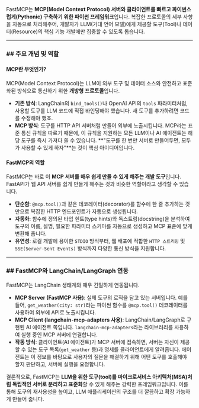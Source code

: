 FastMCP는 **MCP(Model Context Protocol) 서버와 클라이언트를 빠르고 파이썬스럽게(Pythonic) 구축하기 위한 파이썬 프레임워크**입니다. 복잡한 프로토콜의 세부 사항을 자동으로 처리해주어, 개발자가 LLM(거대 언어 모델)에게 제공할 도구(Tool)나 데이터(Resource)의 핵심 기능 개발에만 집중할 수 있도록 돕습니다.

---

### ## 주요 개념 및 역할

#### **MCP란 무엇인가?**

MCP(Model Context Protocol)는 LLM이 외부 도구 및 데이터 소스와 안전하고 표준화된 방식으로 통신하기 위한 **개방형 프로토콜**입니다.

- **기존 방식**: LangChain의 `bind_tools()`나 OpenAI API의 `tools` 파라미터처럼, 사용할 도구를 LLM 코드에 직접 바인딩해야 했습니다. 새 도구를 추가하려면 코드를 수정해야 했죠.
- **MCP 방식**: 도구를 HTTP API 서버처럼 만들어 외부에 노출시킵니다. MCP라는 표준 통신 규칙을 따르기 때문에, 이 규칙을 지원하는 모든 LLM이나 AI 에이전트는 해당 도구를 즉시 가져다 쓸 수 있습니다. **"도구를 한 번만 서버로 만들어두면, 모두가 사용할 수 있게 하자"**는 것이 핵심 아이디어입니다.

#### **FastMCP의 역할**

FastMCP는 바로 이 **MCP 서버를 매우 쉽게 만들 수 있게 해주는 개발 도구**입니다. FastAPI가 웹 API 서버를 쉽게 만들게 해주는 것과 비슷한 역할이라고 생각할 수 있습니다.

- **단순함**: `@mcp.tool()`과 같은 데코레이터(decorator)를 함수에 한 줄 추가하는 것만으로 복잡한 HTTP 엔드포인트가 자동으로 생성됩니다.
- **자동화**: 함수에 정의된 타입 힌트(type hints)와 독스트링(docstring)을 분석하여 도구의 이름, 설명, 필요한 파라미터 스키마를 자동으로 생성하고 MCP 표준에 맞게 변환해 줍니다.
- **유연성**: 로컬 개발에 용이한 `STDIO` 방식부터, 웹 배포에 적합한 `HTTP 스트리밍` 및 `SSE(Server-Sent Events)` 방식까지 다양한 통신 방식을 지원합니다.

---

### ## FastMCP와 LangChain/LangGraph 연동

FastMCP는 LangChain 생태계와 매우 긴밀하게 연동됩니다.

- **MCP Server (FastMCP 사용)**: 실제 도구의 로직을 담고 있는 서버입니다. 예를 들어, `get_weather(city: str)`라는 파이썬 함수를 `@mcp.tool()` 데코레이터를 사용하여 외부에 API로 노출시킵니다.
- **MCP Client (langchain-mcp-adapters 사용)**: LangChain/LangGraph로 구현된 AI 에이전트 쪽입니다. `langchain-mcp-adapters`라는 라이브러리를 사용하여 실행 중인 MCP 서버에 연결합니다.
- **작동 방식**: 클라이언트(AI 에이전트)가 MCP 서버에 접속하면, 서버는 자신이 제공할 수 있는 도구 목록(`get_weather` 등)과 명세를 클라이언트에게 알려줍니다. 에이전트는 이 정보를 바탕으로 사용자의 질문을 해결하기 위해 어떤 도구를 호출해야 할지 판단하고, 서버에 실행을 요청합니다.

결론적으로, FastMCP는 **LLM을 위한 도구(tool)를 마이크로서비스 아키텍처(MSA)처럼 독립적인 서버로 분리하고 표준화**할 수 있게 해주는 강력한 프레임워크입니다. 이를 통해 도구의 재사용성을 높이고, LLM 애플리케이션의 구조를 더 깔끔하고 확장 가능하게 만들어 줍니다.
